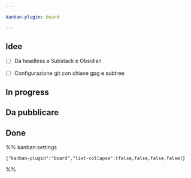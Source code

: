 ```yaml
---

kanban-plugin: board

---
```


## Idee

- [ ] Da headless a Substack e Obsidian
- [ ] Configurazione git con chiave gpg e subtree


## In progress



## Da pubblicare



## Done





%% kanban:settings
```
{"kanban-plugin":"board","list-collapse":[false,false,false,false]}
```
%%